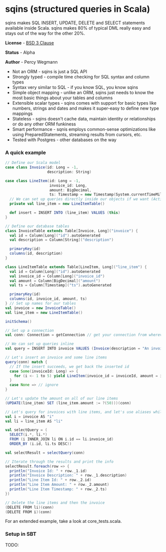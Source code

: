 sqins (structured queries in Scala)
===================================

sqins makes SQL INSERT, UPDATE, DELETE and SELECT statements available inside Scala.  sqins makes 80% of typical DML
really easy and stays out of the way for the other 20%.

**License** - [BSD 3 Clause](http://www.opensource.org/licenses/BSD-3-Clause)

**Status** - Alpha

**Author** - Percy Wegmann

 * Not an ORM - sqins is just a SQL API
 * Strongly typed - compile time checking for SQL syntax and column types
 * Syntax very similar to SQL - if you know SQL, you know sqins
 * Simple object mapping - unlike an ORM, sqins just needs to know the most basic things about your tables and columns
 * Extensible scalar types - sqins comes with support for basic types like numbers, strings and dates and makes it super-easy to define new type mappings
 * Stateless - sqins doesn't cache data, maintain identity or relationships or do any other ORM funkiness
 * Smart performance - sqnis employs common-sense optimizations like using PreparedStatements, streaming results from cursors, etc.
 * Tested with Postgres - other databases on the way

### A quick example

````scala
// Define our Scala model
case class Invoice(id: Long = -1,
                   description: String)

case class LineItem(id: Long = -1,
                    invoice_id: Long,
                    amount: BigDecimal,
                    ts: Timestamp = new Timestamp(System.currentTimeMillis)) {
  // We can set up queries directly inside our objects if we want (ActiveRecord pattern)
  private val line_item = new LineItemTable()

  def insert = INSERT INTO (line_item) VALUES (this)
}

// Define our database tables
class InvoiceTable extends Table[Invoice, Long]("invoice") {
  val id = Column[Long]("id").autoGenerated
  val description = Column[String]("description")

  primaryKey(id)
  columns(id, description)
}

class LineItemTable extends Table[LineItem, Long]("line_item") {
  val id = Column[Long]("id").autoGenerated
  val invoice_id = Column[Long]("invoice_id")
  val amount = Column[BigDecimal]("amount")
  val ts = Column[Timestamp]("ts").autoGenerated

  primaryKey(id)
  columns(id, invoice_id, amount, ts)
} // Set up names for our tables
val invoice = new InvoiceTable()
val line_item = new LineItemTable()

initSchema()

// Set up a connection
val conn: Connection = getConnection // get your connection from wherever you like

// We can set up queries inline
val query = INSERT INTO invoice VALUES (Invoice(description = "An invoice"))

// Let's insert an invoice and some line items 
query(conn) match {
  // If the insert succeeds, we get back the inserted id
  case Some(invoiceId: Long) => {
    for (i <- 1 to 5) yield LineItem(invoice_id = invoiceId, amount = i).insert(conn)
  }
  case None => // ignore
}

// Let's update the amount on all of our line items
(UPDATE(line_item) SET (line_item.amount := ?(50)))(conn)

// Let's query for invoices with line items, and let's use aliases while we're at it
val i = invoice AS "i"
val li = line_item AS "li"

val selectQuery = (
  SELECT(i.*, li.*)
  FROM (i INNER_JOIN li ON i.id == li.invoice_id)
  ORDER_BY (i.id, li.ts DESC))

val selectResult = selectQuery(conn)

// Iterate through the results and print the info
selectResult.foreach(row => {
  println("Invoice Id: " + row._1.id)
  println("Invoice Description: " + row._1.description)
  println("Line Item Id: " + row._2.id)
  println("Line Item Amount: " + row._2.amount)
  println("Line Item Timestamp: " + row._2.ts)
})

// Delete the line items and then the invoice
(DELETE FROM li)(conn)
(DELETE FROM i)(conn)
````

For an extended example, take a look at core_tests.scala.

### Setup in SBT

TODO:

